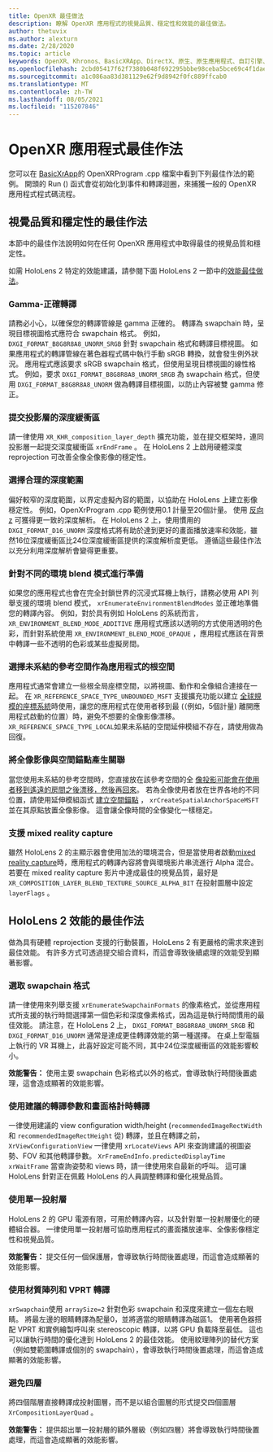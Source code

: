 ```yaml
---
title: OpenXR 最佳做法
description: 瞭解 OpenXR 應用程式的視覺品質、穩定性和效能的最佳做法。
author: thetuvix
ms.author: alexturn
ms.date: 2/28/2020
ms.topic: article
keywords: OpenXR、Khronos、BasicXRApp、DirectX、原生、原生應用程式、自訂引擎、中介軟體、最佳作法、效能、品質、穩定性
ms.openlocfilehash: 2cbd05417f62f7380b048f692295bbbe98ceba5bce69c4f1dae21aec812ec450
ms.sourcegitcommit: a1c086aa83d381129e62f9d8942f0fc889ffcab0
ms.translationtype: MT
ms.contentlocale: zh-TW
ms.lasthandoff: 08/05/2021
ms.locfileid: "115207846"
---
```

# <a name="openxr-app-best-practices"></a>OpenXR 應用程式最佳作法

您可以在 <a href="https://github.com/microsoft/OpenXR-MixedReality/tree/master/samples/BasicXrApp" target="_blank">BasicXrApp</a>的 OpenXRProgram .cpp 檔案中看到下列最佳作法的範例。 開頭的 Run () 函式會從初始化到事件和轉譯迴圈，來捕獲一般的 OpenXR 應用程式程式碼流程。

## <a name="best-practices-for-visual-quality-and-stability"></a>視覺品質和穩定性的最佳作法

本節中的最佳作法說明如何在任何 OpenXR 應用程式中取得最佳的視覺品質和穩定性。

如需 HoloLens 2 特定的效能建議，請參閱下面 HoloLens 2 一節中的[效能最佳做法](#best-practices-for-performance-on-hololens-2)。

### <a name="gamma-correct-rendering"></a>Gamma-正確轉譯

請務必小心，以確保您的轉譯管線是 gamma 正確的。 轉譯為 swapchain 時，呈現目標視圖格式應符合 swapchain 格式。 例如， `DXGI_FORMAT_B8G8R8A8_UNORM_SRGB` 針對 swapchain 格式和轉譯目標視圖。
如果應用程式的轉譯管線在著色器程式碼中執行手動 sRGB 轉換，就會發生例外狀況。 應用程式應該要求 sRGB swapchain 格式，但使用呈現目標視圖的線性格式。 例如，要求 `DXGI_FORMAT_B8G8R8A8_UNORM_SRGB` 為 swapchain 格式，但使用 `DXGI_FORMAT_B8G8R8A8_UNORM` 做為轉譯目標視圖，以防止內容被雙 gamma 修正。

### <a name="submit-depth-buffer-for-projection-layers"></a>提交投影層的深度緩衝區

請一律使用 `XR_KHR_composition_layer_depth` 擴充功能，並在提交框架時，連同投影層一起提交深度緩衝區 `xrEndFrame` 。
在 HoloLens 2 上啟用硬體深度 reprojection 可改善全像全像影像的穩定性。

### <a name="choose-a-reasonable-depth-range"></a>選擇合理的深度範圍

偏好較窄的深度範圍，以界定虛擬內容的範圍，以協助在 HoloLens 上建立影像穩定性。
例如，OpenXrProgram .cpp 範例使用0.1 計量至20個計量。
使用 [反向 z](https://developer.nvidia.com/content/depth-precision-visualized) 可獲得更一致的深度解析。
在 HoloLens 2 上，使用慣用的 `DXGI_FORMAT_D16_UNORM` 深度格式將有助於達到更好的畫面播放速率和效能，雖然16位深度緩衝區比24位深度緩衝區提供的深度解析度更低。
遵循這些最佳作法以充分利用深度解析會變得更重要。

### <a name="prepare-for-different-environment-blend-modes"></a>針對不同的環境 blend 模式進行準備

如果您的應用程式也會在完全封鎖世界的沉浸式耳機上執行，請務必使用 API 列舉支援的環境 blend 模式， `xrEnumerateEnvironmentBlendModes` 並正確地準備您的轉譯內容。
例如，對於具有例如 HoloLens 的系統而言， `XR_ENVIRONMENT_BLEND_MODE_ADDITIVE` 應用程式應該以透明的方式使用透明的色彩，而針對系統使用 `XR_ENVIRONMENT_BLEND_MODE_OPAQUE` ，應用程式應該在背景中轉譯一些不透明的色彩或某些虛擬房間。

### <a name="choose-unbounded-reference-space-as-applications-root-space"></a>選擇未系結的參考空間作為應用程式的根空間

應用程式通常會建立一些根全局座標空間，以將視圖、動作和全像組合連接在一起。
在 `XR_REFERENCE_SPACE_TYPE_UNBOUNDED_MSFT` 支援擴充功能以建立 [全球規模的座標系統](../../design/coordinate-systems.md#building-a-world-scale-experience)時使用，讓您的應用程式在使用者移到最 (（例如，5個計量) 離開應用程式啟動的位置）時，避免不想要的全像影像漂移。
`XR_REFERENCE_SPACE_TYPE_LOCAL`如果未系結的空間延伸模組不存在，請使用做為回復。

### <a name="associate-hologram-with-spatial-anchor"></a>將全像影像與空間錨點產生關聯

當您使用未系結的參考空間時，您直接放在該參考空間的全 [像投影可能會在使用者移到遙遠的房間之後漂移，然後再回來](../../design/coordinate-systems.md#building-a-world-scale-experience)。
若為全像使用者放在世界各地的不同位置，請使用延伸模組函式 [建立空間錨點](../../design/spatial-anchors.md#best-practices) ， `xrCreateSpatialAnchorSpaceMSFT` 並在其原點放置全像影像。 這會讓全像時間的全像變化一樣穩定。

### <a name="support-mixed-reality-capture"></a>支援 mixed reality capture

雖然 HoloLens 2 的主顯示器會使用加法的環境混合，但是當使用者啟動[mixed reality capture](../platform-capabilities-and-apis/mixed-reality-capture-for-developers.md)時，應用程式的轉譯內容將會與環境影片串流進行 Alpha 混合。
若要在 mixed reality capture 影片中達成最佳的視覺品質，最好是 `XR_COMPOSITION_LAYER_BLEND_TEXTURE_SOURCE_ALPHA_BIT` 在投射圖層中設定 `layerFlags` 。

## <a name="best-practices-for-performance-on-hololens-2"></a>HoloLens 2 效能的最佳作法

做為具有硬體 reprojection 支援的行動裝置，HoloLens 2 有更嚴格的需求來達到最佳效能。  有許多方式可透過提交組合資料，而這會導致後續處理的效能受到顯著影響。

### <a name="select-a-swapchain-format"></a>選取 swapchain 格式

請一律使用來列舉支援 `xrEnumerateSwapchainFormats` 的像素格式，並從應用程式所支援的執行時間選擇第一個色彩和深度像素格式，因為這是執行時間慣用的最佳效能。 請注意，在 HoloLens 2 上， `DXGI_FORMAT_B8G8R8A8_UNORM_SRGB` 和 `DXGI_FORMAT_D16_UNORM` 通常是達成更佳轉譯效能的第一種選擇。 在桌上型電腦上執行的 VR 耳機上，此喜好設定可能不同，其中24位深度緩衝區的效能影響較小。
  
**效能警告：** 使用主要 swapchain 色彩格式以外的格式，會導致執行時間後置處理，這會造成顯著的效能影響。

### <a name="render-with-recommended-rendering-parameters-and-frame-timing"></a>使用建議的轉譯參數和畫面格計時轉譯

一律使用建議的 view configuration width/height (`recommendedImageRectWidth` 和 `recommendedImageRectHeight` 從) 轉譯，並且在轉譯之前， `XrViewConfigurationView` 一律使用 `xrLocateViews` API 來查詢建議的視圖姿勢、FOV 和其他轉譯參數。
`XrFrameEndInfo.predictedDisplayTime` `xrWaitFrame` 當查詢姿勢和 views 時，請一律使用來自最新的呼叫。
這可讓 HoloLens 針對正在佩戴 HoloLens 的人員調整轉譯和優化視覺品質。

### <a name="use-a-single-projection-layer"></a>使用單一投射層

HoloLens 2 的 GPU 電源有限，可用於轉譯內容，以及針對單一投射層優化的硬體組合器。
一律使用單一投射層可協助應用程式的畫面播放速率、全像影像穩定性和視覺品質。  
  
**效能警告：** 提交任何一個保護層，會導致執行時間後置處理，而這會造成顯著的效能影響。

### <a name="render-with-texture-array-and-vprt"></a>使用材質陣列和 VPRT 轉譯

`xrSwapchain`使用 `arraySize=2` 針對色彩 swapchain 和深度來建立一個左右眼睛。
將最左邊的眼睛轉譯為配量0，並將適當的眼睛轉譯為磁區1。
使用著色器搭配 VPRT 和實例繪製呼叫來 stereoscopic 轉譯，以將 GPU 負載降至最低。
這也可以讓執行時間的優化達到 HoloLens 2 的最佳效能。
使用紋理陣列的替代方案（例如雙範圍轉譯或個別的 swapchain），會導致執行時間後置處理，而這會造成顯著的效能影響。

### <a name="avoid-quad-layers"></a>避免四層

將四個階層直接轉譯成投射圖層，而不是以組合圖層的形式提交四個圖層 `XrCompositionLayerQuad` 。

**效能警告：** 提供超出單一投射層的額外層級（例如四層）將會導致執行時間後置處理，而這會造成顯著的效能影響。
